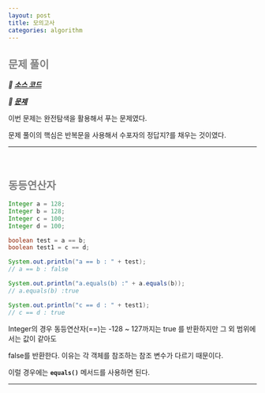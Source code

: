```yaml
---
layout: post
title: 모의고사
categories: algorithm
---
```


## <span style="color:gray">문제 풀이</span>

***🔖 [소스 코드](https://github.com/Gilbert9172/coding-test/blob/main/programmers/levelOne/quiz08.java)***

***🔖 [문제](https://school.programmers.co.kr/learn/courses/30/lessons/42840)***

이번 문제는 완전탐색을 활용해서 푸는 문제였다. 

문제 풀이의 핵심은 반복문을 사용해서 수포자의 정답지?를 채우는 것이였다.

---

<br>

## <span style="color:gray">동등연산자</span>

```java
Integer a = 128;
Integer b = 128;
Integer c = 100;
Integer d = 100;

boolean test = a == b;
boolean test1 = c == d;

System.out.println("a == b : " + test);
// a == b : false

System.out.println("a.equals(b) :" + a.equals(b));
// a.equals(b) :true

System.out.println("c == d : " + test1);
// c == d : true
```

Integer의 경우 동등연산자(==)는 -128 ~ 127까지는 true 를 반환하지만 그 외 범위에서는 값이 같아도 

false를 반환한다. 이유는 각 객체를 참조하는 참조 변수가 다르기 때문이다.

이럴 경우에는 **`equals()`** 메서드를 사용하면 된다.

---
